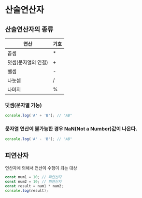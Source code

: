 # 산술연산자

## 산술연산자의 종류

| 연산                | 기호 |
| ------------------- | ---- |
| 곱셈                | \*   |
| 덧셈(문자열의 연결) | +    |
| 뺄셈                | -    |
| 나눗셈              | /    |
| 나머지              | %    |

### 덧셈(문자열 가능)

```js
console.log('A' + 'B'); // "AB"
```

### 문자열 연산이 불가능한 경우 NaN(Not a Number)값이 나온다.

```js
console.log('A' - 'B'); // "AB"
```

## 피연산자

연산자에 의해서 연산이 수행이 되는 대상

```js
const num1 = 10; // 피연산자
const num2 = 10; // 피연산자
const result = num1 * num2;
console.log(result);
```
